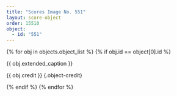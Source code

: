 ```yaml
---
title: "Scores Image No. 551"
layout: score-object
order: 15510
object:
  - id: "551"
---
```


{% for obj in objects.object_list %}
{% if obj.id == object[0].id %}

{{ obj.extended_caption }}

{{ obj.credit }} {.object-credit}

{% endif %}
{% endfor %}
